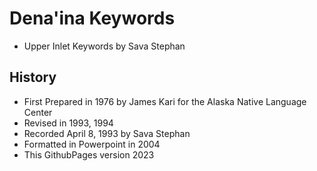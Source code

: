 # Dena'ina Keywords

- Upper Inlet Keywords by Sava Stephan

## History

- First Prepared in 1976 by James Kari for the Alaska Native Language Center
- Revised in 1993, 1994
- Recorded April 8, 1993 by Sava Stephan
- Formatted in Powerpoint in 2004
- This GithubPages version 2023